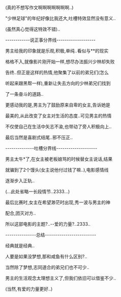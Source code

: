 (真的不想写作文啊啊啊啊啊啊啊..)

"少林足球"的年纪好像比我还大,吐槽特效显然没有意义..

(虽然真心觉得这特效不错)..

------------说正事分界线------------------- 

男主给我的印象就是乐观,积极,单纯..看似与**的现实

格格不入,就像影片刚开始一样,想尽办法振兴少林却失败

告终..但正是这样的热情,他聚集了以前的弟兄们(怎么

听起来跟黑帮一样),重新让失去方向的少林弟兄们找到

了一条奋斗的道路..

更感动我的是,男主为了鼓励原来自卑的女主,告诉她是

最美的,从此改变了女主对生活的态度..可见男主的热情

不仅使自己在生活中矢志不渝,也带动了旁人积极向上.. 

最后当然是喜剧式结尾..邪不压正.. 

--------------吐槽分界线-------------------- 

男主太牛*了,在女主被老板娘骂的时候替女主说话,结果

就骗到了2个馒头(女主说他付过钱了嘛..),电影感情线

逐渐步入正轨..

(...此处省略一长段情节..2333...) 

最后比赛时,女主在希望渺茫时出现,秀一波与男主的神

配合,团灭对方.. 

所以这部电影的主题?..--爱的力量?..2333..

---------------总结-------------------------

经典就是经典..

人要是如果没梦想,那和咸鱼有什么区别?.. 

当然除了梦想,志同道合的弟兄们也不可少..

男主的生活观念太理想主义了,但我们依旧可以借鉴不少.. 

(当然,有爱的力量更好..)
